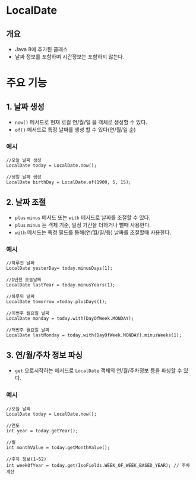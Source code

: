 # LocalDate

## 개요
- Java 8에 추가된 클래스
- 날짜 정보를 포함하며 시간정보는 포함하지 않는다.

# 주요 기능

## 1. 날짜 생성
- `now()` 메서드로 현재 로컬 연/월/일 을 객체로 생성할 수 있다.
- `of()` 메서드로 특정 날짜를 생성 할 수 있다(연/월/일 순)

### 예시
```
//오늘 날짜 생성
LocalDate today = LocalDate.now();

//생일 날짜 생성
LocalDate birthDay = LocalDate.of(1900, 5, 15);

```

## 2. 날짜 조절
- `plus` `minus` 메서드 또는 `with` 메서드로 날짜를 조절할 수 있다.
- `plus` `minus` 는 객체 기준, 일정 기간을 더하거나 뺄때 사용한다.
- `with` 메서드는 특정 필드를 통해(연/월/일/등) 날짜를 조절할때 사용한다.


### 예시
```
//하루전 날짜
LocalDate yesterDay= today.minusDays(1);

//1년전 오늘날짜
LocalDate lastYear = today.minusYears(1);

//하루뒤 날짜
LocalDate tomorrow =today.plusDays(1);

//이번주 월요일 날짜
LocalDate monday = today.with(DayOfWeek.MONDAY);

//저번주 월요일 날짜
LocalDate lastMonday = today.with(DayOfWeek.MONDAY).minusWeeks(1);

```



## 3. 연/월/주차 정보 파싱
- `get` 으로시작하는 메서드로 `LocalDate` 객체의 연/월/주차정보 등을 파싱할 수 있다.

### 예시
```
//오늘 날짜
LocalDate today = LocalDate.now();

//연도 
int year = today.getYear();

//월
int monthValue = today.getMonthValue();

//주차 정보(1~52)
int weekOfYear = today.get(IsoFields.WEEK_OF_WEEK_BASED_YEAR); // 주차 계산
```
